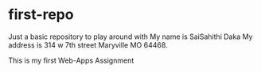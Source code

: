 # first-repo
Just a basic repository to play around with
My name is SaiSahithi Daka
My address is 314 w 7th street Maryville MO 64468.

This is my first Web-Apps Assignment